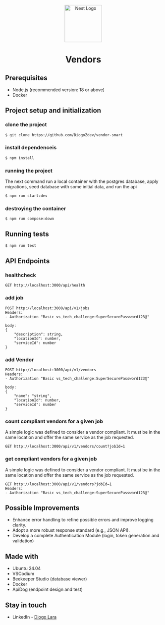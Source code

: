 <p align="center">
  <a href="http://nestjs.com/" target="blank"><img src="https://nestjs.com/img/logo-small.svg" width="120" alt="Nest Logo" /></a>
</p>

<h1 align="center">Vendors</h1>

## Prerequisites

- Node.js (recommended version: 18 or above)
- Docker

## Project setup and initialization

### clone the project
```bash
$ git clone https://github.com/DiogoZdev/vendor-smart
```

### install dependenceis
```bash
$ npm install
```

### running the project
The next command run a local container with the postgres database, apply migrations, seed database with some initial data, and run the api
```bash
$ npm run start:dev
```

### destroying the container
```bash
$ npm run compose:down
```


## Running tests

```bash
$ npm run test
```

## API Endpoints

### healthcheck
```
GET http://localhost:3000/api/health
```

### add job
```
POST http://localhost:3000/api/v1/jobs
Headers:
- Authorization "Basic vs_tech_challenge:SuperSecurePassword123@"

body:
{
	"description": string,
	"locationId": number,
	"serviceId": number
}
```

### add Vendor
```
POST http://localhost:3000/api/v1/vendors
Headers:
- Authorization "Basic vs_tech_challenge:SuperSecurePassword123@"

body:
{
	"name": "string",
	"locationId": number,
	"serviceId": number
}
```

### count compliant vendors for a given job
A simple logic was defined to consider a vendor compliant. It must be in the same location and offer the same service as the job requested.
```
GET http://localhost:3000/api/v1/vendors/count?jobId=1
```

### get compliant vendors for a given job
A simple logic was defined to consider a vendor compliant. It must be in the same location and offer the same service as the job requested.
```
GET http://localhost:3000/api/v1/vendors?jobId=1
Headers:
- Authorization "Basic vs_tech_challenge:SuperSecurePassword123@"

```

## Possible Improvements

- Enhance error handling to refine possible errors and improve logging clarity.
- Adopt a more robust response standard (e.g., JSON API).
- Develop a complete Authentication Module (login, token generation and validation)


## Made with

- Ubuntu 24.04
- VSCodium
- Beekeeper Studio (database viewer)
- Docker
- ApiDog (endpoint design and test)


## Stay in touch

- LinkedIn - [Diogo Lara](https://linkedin.com/in/diogo-lara)